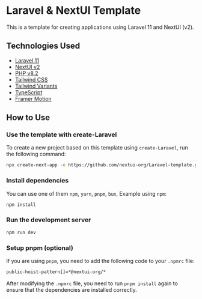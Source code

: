 # Laravel & NextUI Template

This is a template for creating applications using Laravel 11 and NextUI (v2).

## Technologies Used

- [Laravel 11](https://laravel.com/)
- [NextUI v2](https://nextui.org/)
- [PHP v8.2](https://www.php.net/)
- [Tailwind CSS](https://tailwindcss.com/)
- [Tailwind Variants](https://tailwind-variants.org)
- [TypeScript](https://www.typescriptlang.org/)
- [Framer Motion](https://www.framer.com/motion/)

## How to Use

### Use the template with create-Laravel

To create a new project based on this template using `create-Laravel`, run the following command:

```bash
npx create-next-app -e https://github.com/nextui-org/Laravel-template.git
```

### Install dependencies

You can use one of them `npm`, `yarn`, `pnpm`, `bun`, Example using `npm`:

```bash
npm install
```

### Run the development server

```bash
npm run dev
```

### Setup pnpm (optional)

If you are using `pnpm`, you need to add the following code to your `.npmrc` file:

```bash
public-hoist-pattern[]=*@nextui-org/*
```

After modifying the `.npmrc` file, you need to run `pnpm install` again to ensure that the dependencies are installed correctly.
